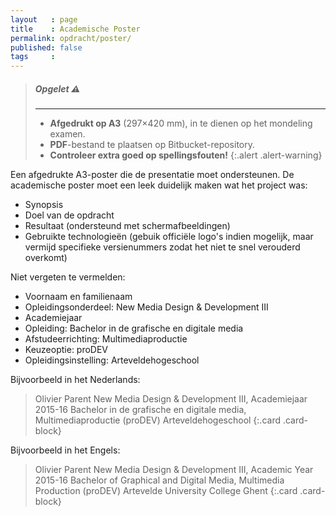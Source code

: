 ```yaml
---
layout   : page
title    : Academische Poster
permalink: opdracht/poster/
published: false
tags     :
---
```


> ##### **Opgelet** :warning:
> ---
> - **Afgedrukt op A3** (297×420 mm), in te dienen op het mondeling examen.
> - **PDF**-bestand te plaatsen op Bitbucket-repository.
> - **Controleer extra goed op spellingsfouten!**
{:.alert .alert-warning}

Een afgedrukte A3-poster die de presentatie moet ondersteunen. De academische poster moet een leek duidelijk maken wat het project was:

 - Synopsis
 - Doel van de opdracht
 - Resultaat (ondersteund met schermafbeeldingen)
 - Gebruikte technologieën (gebuik officiële logo's indien mogelijk, maar vermijd specifieke versienummers zodat het niet te snel verouderd overkomt)

Niet vergeten te vermelden:

 - Voornaam en familienaam
 - Opleidingsonderdeel: New Media Design & Development III
 - Academiejaar
 - Opleiding: Bachelor in de grafische en digitale media
 - Afstudeerrichting: Multimediaproductie
 - Keuzeoptie: proDEV
 - Opleidingsinstelling: Arteveldehogeschool

Bijvoorbeeld in het Nederlands:

> Olivier Parent
> New Media Design & Development III, Academiejaar 2015-16
> Bachelor in de grafische en digitale media, Multimediaproductie (proDEV)
> Arteveldehogeschool
{:.card .card-block}

Bijvoorbeeld in het Engels:

> Olivier Parent
> New Media Design & Development III, Academic Year 2015-16
> Bachelor of Graphical and Digital Media, Multimedia Production (proDEV)
> Artevelde University College Ghent
{:.card .card-block}